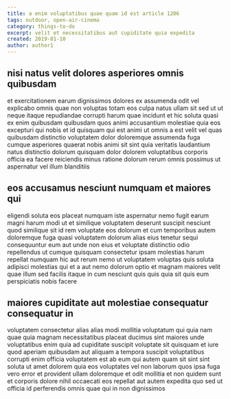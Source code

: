 ```yaml
---
title: a enim voluptatibus quae quam id est article 1206
tags: outdoor, open-air-cinema
category: things-to-do
excerpt: velit et necessitatibus aut cupiditate quia expedita
created: 2019-01-10
author: author1
---
```


## nisi natus velit dolores asperiores omnis quibusdam

et exercitationem earum dignissimos dolores ex assumenda odit vel explicabo omnis quae non voluptas totam eos culpa natus ullam sit sed ut ut neque itaque repudiandae corrupti harum quae incidunt et hic soluta quasi ex enim quibusdam quibusdam quos animi accusantium molestiae quia eos excepturi qui nobis et id quisquam qui est animi ut omnis a est velit vel quas quibusdam distinctio voluptatem dolor doloremque assumenda fuga cumque asperiores quaerat nobis animi sit sint quia veritatis laudantium natus distinctio dolorum quisquam dolor dolorem voluptatibus corporis officia ea facere reiciendis minus ratione dolorum rerum omnis possimus ut aspernatur vel illum blanditiis

## eos accusamus nesciunt numquam et maiores qui

eligendi soluta eos placeat numquam iste aspernatur nemo fugit earum magni harum modi ut et similique voluptatem deserunt suscipit nesciunt quod similique sit id rem voluptate eos dolorum et cum temporibus autem doloremque fuga quasi voluptatem dolorum alias eius tenetur sequi consequuntur eum aut unde non eius et voluptate distinctio odio repellendus ut cumque quisquam consectetur ipsam molestias harum repellat numquam hic aut rerum nemo ut voluptatem voluptas quis soluta adipisci molestias qui et a aut nemo dolorum optio et magnam maiores velit quae illum sed facilis itaque in cum nesciunt quis quis quia sit quis eum perspiciatis nobis facere

## maiores cupiditate aut molestiae consequatur consequatur in

voluptatem consectetur alias alias modi mollitia voluptatum qui quia nam quae quia magnam necessitatibus placeat ducimus sint maiores unde voluptatibus enim quia ad cupiditate suscipit voluptate sit quisquam et iure quod aperiam quibusdam aut aliquam a tempora suscipit voluptatibus corrupti enim officia voluptatem est ab eum qui autem quam sit sint sint soluta ut amet dolorem quia eos voluptates vel non laborum quos ipsa fuga vero error et provident ullam doloremque et odit mollitia et non quidem sunt et corporis dolore nihil occaecati eos repellat aut autem expedita quo sed ut officia id perferendis omnis quae qui in non dignissimos
